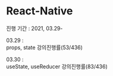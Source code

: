 # React-Native
진행 기간 : 2021, 03.29-

03.29 :  <br/> props, state  강의진행률(53/436)

03.30 :  <br/> useState, useReducer  강의진행률(83/436)
